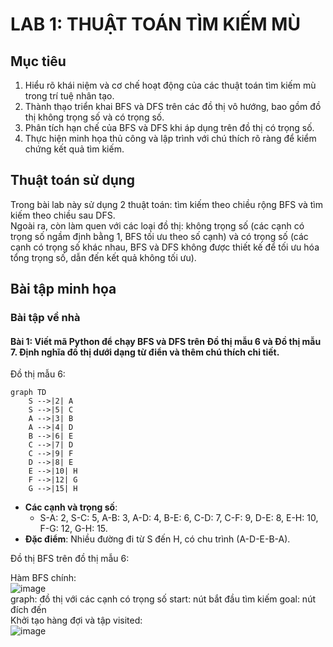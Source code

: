 # LAB 1: THUẬT TOÁN TÌM KIẾM MÙ  
## Mục tiêu  
1. Hiểu rõ khái niệm và cơ chế hoạt động của các thuật toán tìm kiếm mù trong trí tuệ nhân tạo.
2. Thành thạo triển khai BFS và DFS trên các đồ thị vô hướng, bao gồm đồ thị không trọng số và có trọng số.
3. Phân tích hạn chế của BFS và DFS khi áp dụng trên đồ thị có trọng số.
4. Thực hiện minh họa thủ công và lập trình với chú thích rõ ràng để kiểm chứng kết quả tìm kiếm.

## Thuật toán sử dụng  
Trong bài lab này sử dụng 2 thuật toán: tìm kiếm theo chiều rộng BFS và tìm kiếm theo chiều sau DFS.  
Ngoài ra, còn làm quen với các loại đồ thị: không trọng số (các cạnh có trọng số ngầm định bằng 1, BFS tối ưu theo số cạnh) và có trọng số (các cạnh có trọng số khác nhau, BFS và DFS không được thiết kế để tối ưu hóa tổng trọng số, dẫn đến kết quả không tối ưu).  

## Bài tập minh họa  
### Bài tập về nhà  
#### Bài 1: Viết mã Python để chạy BFS và DFS trên **Đồ thị mẫu 6** và **Đồ thị mẫu 7**. Định nghĩa đồ thị dưới dạng từ điển và thêm chú thích chi tiết.  
Đồ thị mẫu 6:  
```mermaid
graph TD
    S -->|2| A
    S -->|5| C
    A -->|3| B
    A -->|4| D
    B -->|6| E
    C -->|7| D
    C -->|9| F
    D -->|8| E
    E -->|10| H
    F -->|12| G
    G -->|15| H
```
- **Các cạnh và trọng số**:
  - S-A: 2, S-C: 5, A-B: 3, A-D: 4, B-E: 6, C-D: 7, C-F: 9, D-E: 8, E-H: 10, F-G: 12, G-H: 15.
- **Đặc điểm**: Nhiều đường đi từ S đến H, có chu trình (A-D-E-B-A).

Đồ thị BFS trên đồ thị mẫu 6:  

Hàm BFS chính:  
![image](https://github.com/user-attachments/assets/a8c6a965-02be-407c-8378-79a32eeafb4b)  
graph: đồ thị với các cạnh có trọng số
start: nút bắt đầu tìm kiếm
goal: nút đích đến  
Khởi tạo hàng đợi và tập visited:  
![image](https://github.com/user-attachments/assets/3976395b-6414-4a17-9edb-aba5f0aaa6dd)  











